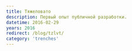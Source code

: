 ```yaml
---
title: Тяжеловато
description: Первый опыт публичной разработки.
datetime: 2016-02-29
years: 2016
redirect: /blog/tzlvt/
category: 'trenches'
---
```

